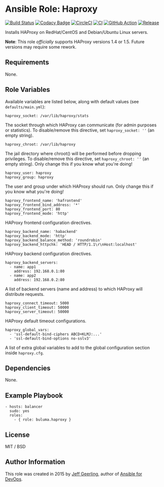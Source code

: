 # Ansible Role: Haproxy
[![Build Status](https://travis-ci.org/buluma/ansible-role-haproxy.svg?branch=master)](https://travis-ci.org/buluma/ansible-role-haproxy) 
[![Codacy Badge](https://app.codacy.com/project/badge/Grade/a0233d74a84949ce92b55cee471d2978)](https://www.codacy.com/gh/buluma/ansible-role-haproxy/dashboard?utm_source=github.com&amp;utm_medium=referral&amp;utm_content=buluma/ansible-role-haproxy&amp;utm_campaign=Badge_Grade)
[![CircleCI](https://circleci.com/gh/buluma/ansible-role-haproxy/tree/master.svg?style=svg)](https://circleci.com/gh/buluma/ansible-role-haproxy/tree/master) [![CI](https://github.com/buluma/ansible-role-haproxy/actions/workflows/ci.yml/badge.svg?branch=master)](https://github.com/buluma/ansible-role-haproxy/actions/workflows/ci.yml) [![GitHub Action](https://github.com/buluma/ansible-role-haproxy/actions/workflows/main.yml/badge.svg?branch=master)](https://github.com/buluma/ansible-role-haproxy/actions/workflows/main.yml) [![Release](https://github.com/buluma/ansible-role-haproxy/actions/workflows/release.yml/badge.svg)](https://github.com/buluma/ansible-role-haproxy/actions/workflows/release.yml)

Installs HAProxy on RedHat/CentOS and Debian/Ubuntu Linux servers.

**Note**: This role _officially_ supports HAProxy versions 1.4 or 1.5. Future versions may require some rework.

## Requirements

None.

## Role Variables

Available variables are listed below, along with default values (see `defaults/main.yml`):

    haproxy_socket: /var/lib/haproxy/stats

The socket through which HAProxy can communicate (for admin purposes or statistics). To disable/remove this directive, set `haproxy_socket: ''` (an empty string).

    haproxy_chroot: /var/lib/haproxy

The jail directory where chroot() will be performed before dropping privileges. To disable/remove this directive, set `haproxy_chroot: ''` (an empty string). Only change this if you know what you're doing!

    haproxy_user: haproxy
    haproxy_group: haproxy

The user and group under which HAProxy should run. Only change this if you know what you're doing!

    haproxy_frontend_name: 'hafrontend'
    haproxy_frontend_bind_address: '*'
    haproxy_frontend_port: 80
    haproxy_frontend_mode: 'http'

HAProxy frontend configuration directives.

    haproxy_backend_name: 'habackend'
    haproxy_backend_mode: 'http'
    haproxy_backend_balance_method: 'roundrobin'
    haproxy_backend_httpchk: 'HEAD / HTTP/1.1\r\nHost:localhost'

HAProxy backend configuration directives.

    haproxy_backend_servers:
      - name: app1
        address: 192.168.0.1:80
      - name: app2
        address: 192.168.0.2:80

A list of backend servers (name and address) to which HAProxy will distribute requests.

    haproxy_connect_timeout: 5000
    haproxy_client_timeout: 50000
    haproxy_server_timeout: 50000

HAProxy default timeout configurations.

    haproxy_global_vars:
      - 'ssl-default-bind-ciphers ABCD+KLMJ:...'
      - 'ssl-default-bind-options no-sslv3'

A list of extra global variables to add to the global configuration section inside `haproxy.cfg`.

## Dependencies

None.

## Example Playbook

    - hosts: balancer
      sudo: yes
      roles:
        - { role: buluma.haproxy }

## License

MIT / BSD

## Author Information

This role was created in 2015 by [Jeff Geerling](https://www.jeffgeerling.com/), author of [Ansible for DevOps](https://www.ansiblefordevops.com/).
